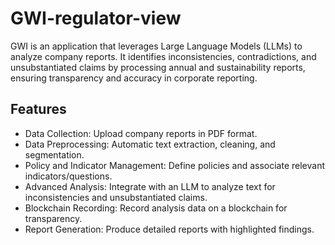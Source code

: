 # GWI-regulator-view
GWI is an application that leverages Large Language Models (LLMs) to analyze company reports. It identifies inconsistencies, contradictions, and unsubstantiated claims by processing annual and sustainability reports, ensuring transparency and accuracy in corporate reporting.

## Features
- Data Collection: Upload company reports in PDF format.
- Data Preprocessing: Automatic text extraction, cleaning, and segmentation.
- Policy and Indicator Management: Define policies and associate relevant indicators/questions.
- Advanced Analysis: Integrate with an LLM to analyze text for inconsistencies and unsubstantiated claims.
- Blockchain Recording: Record analysis data on a blockchain for transparency.
- Report Generation: Produce detailed reports with highlighted findings.
